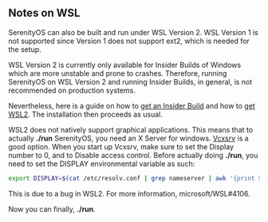 ## Notes on WSL

SerenityOS can also be built and run under WSL Version 2. WSL Version 1 is not supported since Version 1 does not support ext2, which is needed for the setup.

WSL Version 2 is currently only available for Insider Builds of Windows which are more unstable and prone to crashes. Therefore, running SerenityOS on WSL Version 2 and running Insider Builds, in general, is not recommended on production systems.

Nevertheless, here is a guide on how to [get an Insider Build](https://insider.windows.com/en-us/how-to-pc/) and how to [get WSL2](https://docs.microsoft.com/en-us/windows/wsl/wsl2-install). The installation then proceeds as usual.

WSL2 does not natively support graphical applications. This means that to actually **./run** SerenityOS, you need an X Server for windows. [Vcxsrv](https://sourceforge.net/projects/vcxsrv/) is a good option. When you start up Vcxsrv, make sure to set the Display number to 0, and to Disable access control. Before actually doing **./run**, you need to set the DISPLAY environmental variable as such:

```bash
export DISPLAY=$(cat /etc/resolv.conf | grep nameserver | awk '{print $2}'):0
```
This is due to a bug in WSL2. For more information, microsoft/WSL#4106.

Now you can finally, **./run**.
